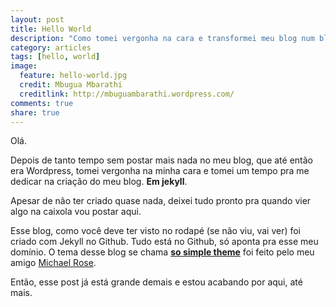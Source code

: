 ```yaml
---
layout: post
title: Hello World
description: "Como tomei vergonha na cara e transformei meu blog num blog."	
category: articles
tags: [hello, world]
image:
  feature: hello-world.jpg
  credit: Mbugua Mbarathi
  creditlink: http://mbuguambarathi.wordpress.com/
comments: true
share: true
---
```


Olá.

Depois de tanto tempo sem postar mais nada no meu blog, que até então era Wordpress, tomei vergonha na minha cara e tomei um tempo pra me dedicar na criação do meu blog. **Em jekyll**.

Apesar de não ter criado quase nada, deixei tudo pronto pra quando vier algo na caixola vou postar aqui. 

Esse blog, como você deve ter visto no rodapé (se não viu, vai ver) foi criado com Jekyll no Github. Tudo está no Github, só aponta pra esse meu domínio. O tema desse blog se chama **[so simple theme](https://github.com/mmistakes/so-simple-theme/)** foi feito pelo meu amigo [Michael Rose](https://github.com/mmistakes/).

Então, esse post já está grande demais e estou acabando por aqui, até mais.